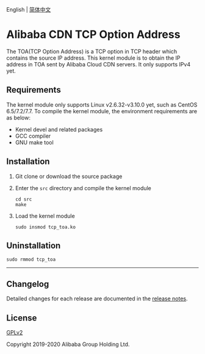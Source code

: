 English | [简体中文](README-CN.md)

# Alibaba CDN TCP Option Address

The TOA(TCP Option Address) is a TCP option in TCP header which contains the source IP address.
This kernel module is to obtain the IP address in TOA sent by Alibaba Cloud CDN servers.
It only supports IPv4 yet.

## Requirements

The kernel module only supports Linux v2.6.32-v3.10.0 yet, such as CentOS 6.5/7.2/7.7.
To compile the kernel module, the environment requirements are as below:

- Kernel devel and related packages
- GCC compiler
- GNU make tool

## Installation

1. Git clone or download the source package
2. Enter the `src` directory and compile the kernel module

    ```
    cd src
    make
    ```

3. Load the kernel module

    ```
    sudo insmod tcp_toa.ko
    ```

## Uninstallation

```
sudo rmmod tcp_toa
```

---

## Changelog
Detailed changes for each release are documented in the [release notes](CHANGELOG).

## License
[GPLv2](https://www.gnu.org/licenses/old-licenses/gpl-2.0.txt)

Copyright 2019-2020 Alibaba Group Holding Ltd.
